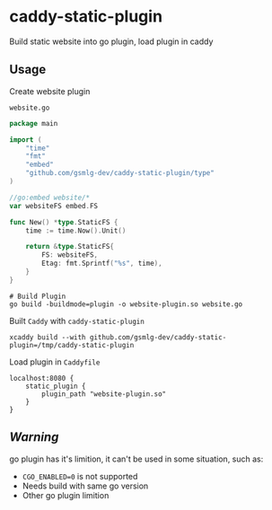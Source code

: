# caddy-static-plugin

Build static website into go plugin, load plugin in caddy

## Usage

Create website plugin

`website.go`

```go
package main

import (
    "time"
    "fmt"
    "embed"
    "github.com/gsmlg-dev/caddy-static-plugin/type"
)

//go:embed website/*
var websiteFS embed.FS

func New() *type.StaticFS {
    time := time.Now().Unit()

    return &type.StaticFS{
        FS: websiteFS,
        Etag: fmt.Sprintf("%s", time),
    }
}
```

```shell
# Build Plugin
go build -buildmode=plugin -o website-plugin.so website.go
```

Built `Caddy` with `caddy-static-plugin`

```shell
xcaddy build --with github.com/gsmlg-dev/caddy-static-plugin=/tmp/caddy-static-plugin
```

Load plugin in `Caddyfile`

```caddyfile
localhost:8080 {
    static_plugin {
        plugin_path "website-plugin.so"
    }
}
```

## *Warning*

go plugin has it's limition, it can't be used in some situation, such as:

- `CGO_ENABLED=0` is not supported
- Needs build with same go version
- Other go plugin limition

